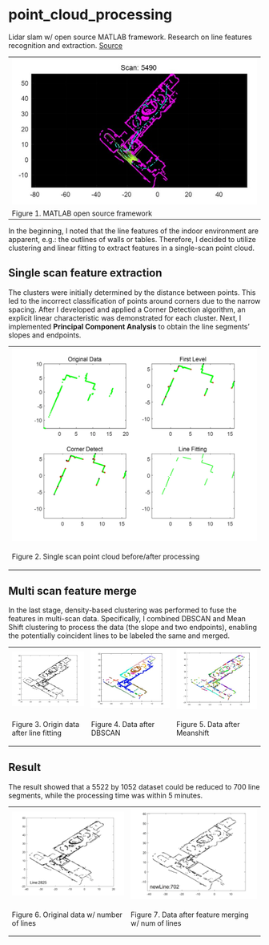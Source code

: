 # point_cloud_processing
Lidar slam w/ open source MATLAB framework. Research on line features recognition and extraction.
[Source](https://github.com/meyiao/LaserSLAM/tree/master)<br>
<table>
  <tr>
<td><img src="images/pointcloud_1.jpg" alt="matlabframe" width='500' length='500'></td>
  </tr>
  <tr>
<td>Figure 1. MATLAB open source framework</td>
  </tr>
</table>

In the beginning, I noted that the line features of the 
indoor environment are apparent, e.g.: the outlines of walls or tables. Therefore, I decided to 
utilize clustering and linear fitting to extract features in a single-scan point cloud. <br>

## Single scan feature extraction
The clusters were initially determined by the distance between points. This led to the incorrect 
classification of points around corners due to the narrow spacing. After I developed and 
applied a Corner Detection algorithm, an explicit linear characteristic was demonstrated for 
each cluster. Next, I implemented **Principal Component Analysis** to obtain the line segments’ 
slopes and endpoints. <br>
<table>
  <tr>    
    <td><img src="images/pointcloud_singlescan.jpg" alt="single_scan" width='500' length='500'></td>
  </tr>
  <tr>
    <td><p>Figure 2. Single scan point cloud before/after processing</p></td>
  </tr>
</table>

## Multi scan feature merge
In the last stage, density-based clustering was performed to fuse the features in 
multi-scan data. Specifically, I combined DBSCAN and Mean Shift clustering to 
process the data (the slope and two endpoints), enabling the potentially coincident lines to be 
labeled the same and merged. <br>

<table>
  <tr>
    <td><img src="images/pointcloud_multiscan_origin.jpg" alt="mult_orig" style="width: 400px;"></td>
    <td><img src="images/pointcloud_multiscan_dbscan.jpg" alt="mult_db" style="width: 400px;"></td>
    <td><img src="images/pointcloud_multiscan_meanshift.jpg" alt="mult_ms" style="width: 400px;"></td>
  </tr>
  <tr>
    <td><p>Figure 3. Origin data after line fitting</p></td>
    <td><p>Figure 4. Data after DBSCAN</p></td>
    <td><p>Figure 5. Data after Meanshift</p></td>   
  </tr>
</table>
          
## Result
The result showed that a 5522 by 1052 dataset could be 
reduced to 700 line segments, while the processing time was within 5 minutes.

<table>
  <tr>
  <td><img src="images/pointcloud_multiscan_origin2.jpg" alt="result" width='300'></td>
  <td><img src="images/pointcloud_multiscan_merged.jpg" alt="result" width='300'></td>
  </tr>
  <tr>
  <td><p>Figure 6. Original data w/ number of lines</p></td>
    <td><p>Figure 7. Data after feature merging w/ num of lines</p></td>   
  </tr>
</table>
